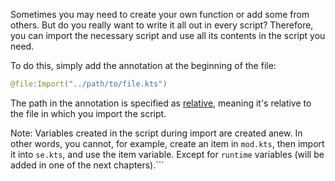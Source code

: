 Sometimes you may need to create your own function or add some from others. But do you really want to write it all out in every script? Therefore, you can import the necessary script and use all its contents in the script you need.

To do this, simply add the annotation at the beginning of the file:
```kotlin
@file:Import("../path/to/file.kts")
```

The path in the annotation is specified as [relative](https://en.wikipedia.org/wiki/Path_(computing)), meaning it's relative to the file in which you import the script.

Note: Variables created in the script during import are created anew. In other words, you cannot, for example, create an item in `mod.kts`, then import it into `se.kts`, and use the item variable. Except for `runtime` variables (will be added in one of the next chapters).```
